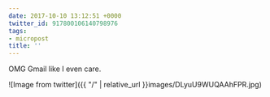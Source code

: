 ```yaml
---
date: 2017-10-10 13:12:51 +0000
twitter_id: 917800106140798976
tags:
- micropost
title: ''
---
```


OMG Gmail like I even care.

![Image from twitter]({{ "/" | relative_url  }}images/DLyuU9WUQAAhFPR.jpg)
